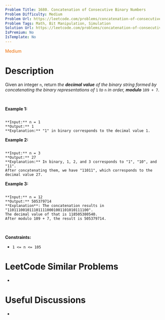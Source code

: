 ```yaml
---
Problem Title: 1680. Concatenation of Consecutive Binary Numbers
Problem Difficulty: Medium
Problem Url: https://leetcode.com/problems/concatenation-of-consecutive-binary-numbers/
Problem Tags: Math, Bit Manipulation, Simulation
Solution Url: https://leetcode.com/problems/concatenation-of-consecutive-binary-numbers/solution/
IsPremium: No
IsTemplate: No
---
```


<span style="color: rgb(239, 108, 0);">Medium</span>

# Description

Given an integer `n`, return *the **decimal value** of the binary string formed by concatenating the binary representations of* `1` *to* `n` *in order, **modulo*** `109 + 7`.


 


**Example 1:**



```

**Input:** n = 1
**Output:** 1
**Explanation:** "1" in binary corresponds to the decimal value 1. 

```

**Example 2:**



```

**Input:** n = 3
**Output:** 27
**Explanation:** In binary, 1, 2, and 3 corresponds to "1", "10", and "11".
After concatenating them, we have "11011", which corresponds to the decimal value 27.

```

**Example 3:**



```

**Input:** n = 12
**Output:** 505379714
**Explanation**: The concatenation results in "1101110010111011110001001101010111100".
The decimal value of that is 118505380540.
After modulo 109 + 7, the result is 505379714.

```

 


**Constraints:**


* `1 <= n <= 105`




# LeetCode Similar Problems

- []()

# Useful Discussions

- []()
